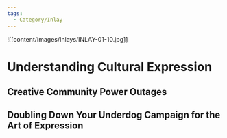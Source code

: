 ```yaml
---
tags:
  - Category/Inlay
---
```

![[content/Images/Inlays/INLAY-01-10.jpg]]
# Understanding Cultural Expression
## Creative Community Power Outages
## Doubling Down Your Underdog Campaign for the Art of Expression